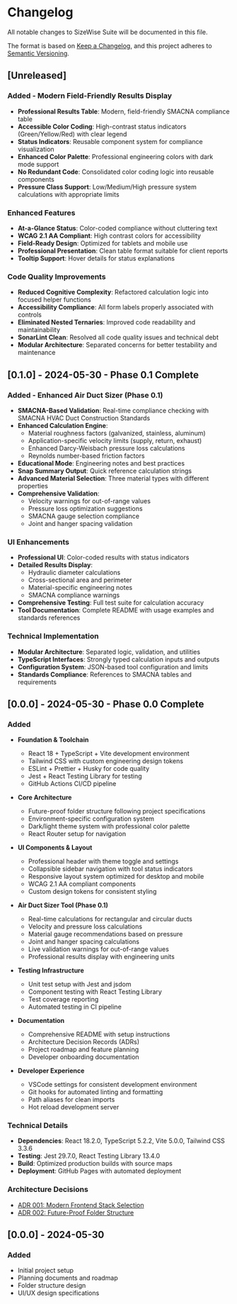 # Changelog

All notable changes to SizeWise Suite will be documented in this file.

The format is based on [Keep a Changelog](https://keepachangelog.com/en/1.0.0/),
and this project adheres to [Semantic Versioning](https://semver.org/spec/v2.0.0.html).

## [Unreleased]

### Added - Modern Field-Friendly Results Display

- **Professional Results Table**: Modern, field-friendly SMACNA compliance table
- **Accessible Color Coding**: High-contrast status indicators (Green/Yellow/Red) with clear legend
- **Status Indicators**: Reusable component system for compliance visualization
- **Enhanced Color Palette**: Professional engineering colors with dark mode support
- **No Redundant Code**: Consolidated color coding logic into reusable components
- **Pressure Class Support**: Low/Medium/High pressure system calculations with appropriate limits

### Enhanced Features

- **At-a-Glance Status**: Color-coded compliance without cluttering text
- **WCAG 2.1 AA Compliant**: High contrast colors for accessibility
- **Field-Ready Design**: Optimized for tablets and mobile use
- **Professional Presentation**: Clean table format suitable for client reports
- **Tooltip Support**: Hover details for status explanations

### Code Quality Improvements

- **Reduced Cognitive Complexity**: Refactored calculation logic into focused helper functions
- **Accessibility Compliance**: All form labels properly associated with controls
- **Eliminated Nested Ternaries**: Improved code readability and maintainability
- **SonarLint Clean**: Resolved all code quality issues and technical debt
- **Modular Architecture**: Separated concerns for better testability and maintenance

## [0.1.0] - 2024-05-30 - Phase 0.1 Complete

### Added - Enhanced Air Duct Sizer (Phase 0.1)

- **SMACNA-Based Validation**: Real-time compliance checking with SMACNA HVAC Duct Construction Standards
- **Enhanced Calculation Engine**:
  - Material roughness factors (galvanized, stainless, aluminum)
  - Application-specific velocity limits (supply, return, exhaust)
  - Enhanced Darcy-Weisbach pressure loss calculations
  - Reynolds number-based friction factors
- **Educational Mode**: Engineering notes and best practices
- **Snap Summary Output**: Quick reference calculation strings
- **Advanced Material Selection**: Three material types with different properties
- **Comprehensive Validation**:
  - Velocity warnings for out-of-range values
  - Pressure loss optimization suggestions
  - SMACNA gauge selection compliance
  - Joint and hanger spacing validation

### UI Enhancements

- **Professional UI**: Color-coded results with status indicators
- **Detailed Results Display**:
  - Hydraulic diameter calculations
  - Cross-sectional area and perimeter
  - Material-specific engineering notes
  - SMACNA compliance warnings
- **Comprehensive Testing**: Full test suite for calculation accuracy
- **Tool Documentation**: Complete README with usage examples and standards references

### Technical Implementation

- **Modular Architecture**: Separated logic, validation, and utilities
- **TypeScript Interfaces**: Strongly typed calculation inputs and outputs
- **Configuration System**: JSON-based tool configuration and limits
- **Standards Compliance**: References to SMACNA tables and requirements

## [0.0.0] - 2024-05-30 - Phase 0.0 Complete

### Added

- **Foundation & Toolchain**

  - React 18 + TypeScript + Vite development environment
  - Tailwind CSS with custom engineering design tokens
  - ESLint + Prettier + Husky for code quality
  - Jest + React Testing Library for testing
  - GitHub Actions CI/CD pipeline

- **Core Architecture**

  - Future-proof folder structure following project specifications
  - Environment-specific configuration system
  - Dark/light theme system with professional color palette
  - React Router setup for navigation

- **UI Components & Layout**

  - Professional header with theme toggle and settings
  - Collapsible sidebar navigation with tool status indicators
  - Responsive layout system optimized for desktop and mobile
  - WCAG 2.1 AA compliant components
  - Custom design tokens for consistent styling

- **Air Duct Sizer Tool (Phase 0.1)**

  - Real-time calculations for rectangular and circular ducts
  - Velocity and pressure loss calculations
  - Material gauge recommendations based on pressure
  - Joint and hanger spacing calculations
  - Live validation warnings for out-of-range values
  - Professional results display with engineering units

- **Testing Infrastructure**

  - Unit test setup with Jest and jsdom
  - Component testing with React Testing Library
  - Test coverage reporting
  - Automated testing in CI pipeline

- **Documentation**

  - Comprehensive README with setup instructions
  - Architecture Decision Records (ADRs)
  - Project roadmap and feature planning
  - Developer onboarding documentation

- **Developer Experience**
  - VSCode settings for consistent development environment
  - Git hooks for automated linting and formatting
  - Path aliases for clean imports
  - Hot reload development server

### Technical Details

- **Dependencies**: React 18.2.0, TypeScript 5.2.2, Vite 5.0.0, Tailwind CSS 3.3.6
- **Testing**: Jest 29.7.0, React Testing Library 13.4.0
- **Build**: Optimized production builds with source maps
- **Deployment**: GitHub Pages with automated deployment

### Architecture Decisions

- [ADR 001: Modern Frontend Stack Selection](./app/docs/architecture/001-modern-frontend-stack.md)
- [ADR 002: Future-Proof Folder Structure](./app/docs/architecture/002-folder-structure.md)

## [0.0.0] - 2024-05-30

### Added

- Initial project setup
- Planning documents and roadmap
- Folder structure design
- UI/UX design specifications
